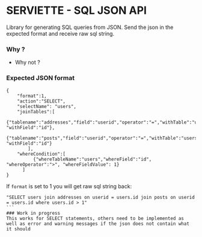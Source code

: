 # SERVIETTE - SQL JSON API 
  Library for generating SQL queries from JSON. 
  Send the json in the expected format and receive raw sql string.
### Why ?
- Why not ?

### Expected JSON format
```
{
	"format":1,
    "action":"SELECT",
    "selectName": "users",
    "joinTables":[
    	  {"tablename":"addresses","field":"userid","operator":"=","withTable":"users", "withField":"id"},
          {"tablename":"posts","field":"userid","operator":"=","withTable":"users", "withField":"id"}
    	],
    "whereCondition":[
          {"whereTableName":"users","whereField":"id", "whereOperator":">", "whereFieldValue": 1}
      ]
}
````

If `format` is set to 1 you will get raw sql string back:

````
"SELECT users join addresses on userid = users.id join posts on userid = users.id where users.id > 1"
```
### Work in progress
This works for SELECT statements, others need to be implemented as well as error and warning messages if the json does not contain what it should

